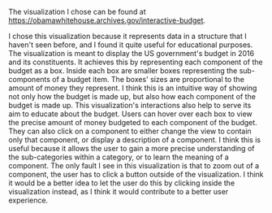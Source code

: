 The visualization I chose can be found at https://obamawhitehouse.archives.gov/interactive-budget.

I chose this visualization because it represents data in a structure that I haven't seen before, and I found it quite useful for educational purposes. The visualization is meant to display the US government's budget in 2016 and its constituents. It achieves this by representing each component of the budget as a box. Inside each box are smaller boxes representing the sub-components of a budget item. The boxes' sizes are proportional to the amount of money they represent. I think this is an intuitive way of showing not only how the budget is made up, but also how each component of the budget is made up. This visualization's interactions also help to serve its aim to educate about the budget. Users can hover over each box to view the precise amount of money budgeted to each component of the budget. They can also click on a component to either change the view to contain only that component, or display a description of a component. I think this is useful because it allows the user to gain a more precise understanding of the sub-categories within a category, or to learn the meaning of a component. The only fault I see in this visualization is that to zoom out of a component, the user has to click a button outside of the visualization. I think it would be a better idea to let the user do this by clicking inside the visualization instead, as I think it would contribute to a better user experience.
